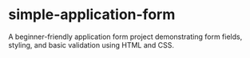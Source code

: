 # simple-application-form
A beginner-friendly application form project demonstrating form fields, styling, and basic validation using HTML and CSS.
